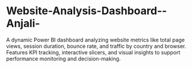 # Website-Analysis-Dashboard--Anjali-
A dynamic Power BI dashboard analyzing website metrics like total page views, session duration, bounce rate, and traffic by country and browser. Features KPI tracking, interactive slicers, and visual insights to support performance monitoring and decision-making.
